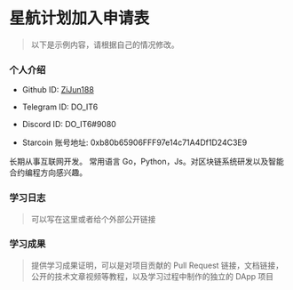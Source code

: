 

# 星航计划加入申请表

> 以下是示例内容，请根据自己的情况修改。

### 个人介绍

* Github ID: [ZiJun188](https://github.com/ZiJun188)

* Telegram ID: DO_IT6

* Discord ID: DO_IT6#9080

* Starcoin 账号地址: 0xb80b65906FFF97e14c71A4Df1D24C3E9


长期从事互联网开发。
常用语言 Go，Python，Js。对区块链系统研发以及智能合约编程方向感兴趣。

### 学习日志

> 可以写在这里或者给个外部公开链接

### 学习成果

> 提供学习成果证明，可以是对项目贡献的 Pull Request 链接，文档链接，公开的技术文章视频等教程，以及学习过程中制作的独立的 DApp 项目





